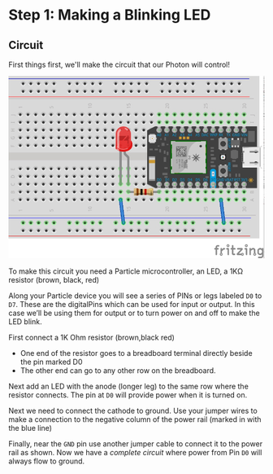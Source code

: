 
# Step 1: Making a Blinking LED

## Circuit

First things first, we'll make the circuit that our Photon will control!

![Basic LED circuit](BasicLed_bb.jpg)

To make this circuit you need a Particle microcontroller, an LED, a 1KΩ resistor (brown, black, red)

Along your Particle device you will see a series of PINs or legs labeled `D0` to `D7`. These are the digitalPins which can be used for input or output. In this case we’ll be using them for output or to turn power on and off to make the LED blink.

First connect a 1K Ohm resistor (brown,black red)
- One end of the resistor goes to a breadboard terminal directly beside the pin marked D0 
- The other end can go to any other row on the breadboard. 

Next add an LED with the anode (longer leg) to the same row where the resistor connects. 
The pin at `D0` will provide power when it is turned on.

Next we need to connect the cathode to ground. Use your jumper wires to make a connection to the negative column of the power rail (marked in with the blue line)

Finally, near the `GND` pin use another jumper cable to connect it to the power rail as shown. Now we have a _complete circuit_ where power from Pin `D0` will always flow to ground.
